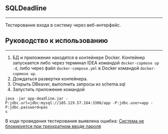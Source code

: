 ## SQLDeadline
___
Тестирование входа в систему через веб-интерфейс.

## Руководство к использованию
___
1. БД и приложение находятся в контейнере Docker. Контейнер запускается  либо через терминал IDEA командой `docker-copmose up -d`, либо через файл `docker-compose.yml` в Docker командой `docker-copmose up`.
2. Дождаться развертки контейнера.
3. Открыть DBeaver, выполнить запросы из schema.sql
4. Запустить приложение командой 
```
java -jar app-deadline.jar -P:jdbc.url=jdbc:mysql://185.119.57.164:3306/app -P:jdbc.user=app -P:jdbc.password=pas
s
```

В ходе проведения тестирования выявлена ошибка:
[Система не блокируется при трехкратном вводе пароля](https://github.com/Zumaletto/HW3-2-SQL/issues/1)
